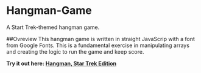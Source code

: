 # Hangman-Game
A Start Trek-themed hangman game.

##Ovreview
This hangman game is written in straight JavaScrip with a font from Google Fonts. This is a fundamental exercise in manipulating arrays and creating the logic to run the game and keep score. 

**Try it out here: [Hangman, Star Trek Edition](http://example.com "Title")**
